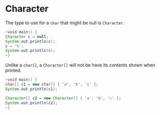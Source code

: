 # Character

The type to use for a `char` that might be null is `Character`.

```java
~void main() {
Character c = null;
System.out.println(c);
c = '%';
System.out.println(c);
~}
```

Unlike a `char[]`, a `Character[]` will not be have its contents
shown when printed.

```java
~void main() {
char[] c1 = new char[] { 'a', 'b', 'c' };
System.out.println(c1);

Character[] c2 = new Character[] { 'a', 'b', 'c' };
System.out.println(c2);
~}
```